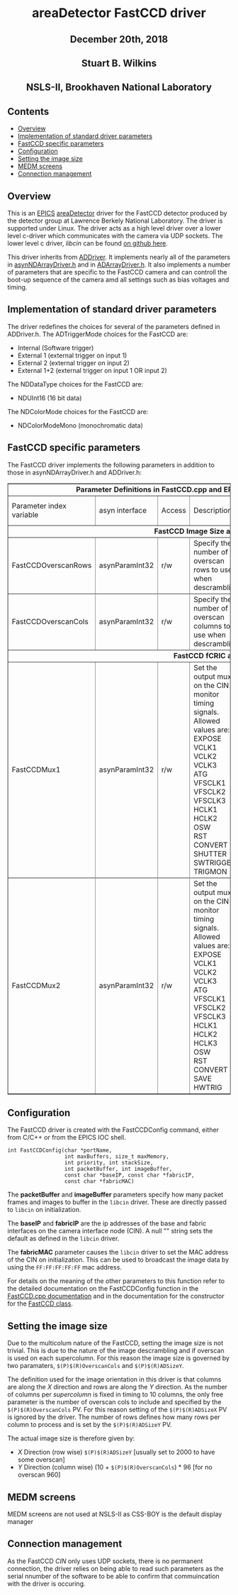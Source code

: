<h1 align="center"> areaDetector FastCCD driver </h1>
<h2 align="center"> December 20th, 2018 </h2> 
<h2 align="center"> Stuart B. Wilkins </h2>
<h2 align="center"> NSLS-II, Brookhaven National Laboratory </h2>

Contents
--------

-   [Overview](#overview)
-   [Implementation of standard driver parameters](#implementation-of-standard-driver-parameters)
-   [FastCCD specific parameters](#fastccd-specific-parameters)
-   [Configuration](#configuration)
-   [Setting the image size](#setting-the-image-size)
-   [MEDM screens](#medm-screens)
-   [Connection management](#connection-management)

Overview
--------

This is an [EPICS](http://www.aps.anl.gov/epics/)
[areaDetector](areaDetector.html) driver for the FastCCD detector
produced by the detector group at Lawrence Berkely National Laboratory.
The driver is supported under Linux. The driver acts as a high level
driver over a lower level c-driver which communicates with the camera
via UDP sockets. The lower level c driver, *libcin* can be found [on
github here](https://github.com/NSLS-II/libcin).

This driver inherits from [ADDriver](areaDetectorDoc.html#ADDriver). It
implements nearly all of the parameters in
[asynNDArrayDriver.h](areaDetectorDoxygenHTML/asyn_n_d_array_driver_8h.html)
and in [ADArrayDriver.h](areaDetectorDoxygenHTML/_a_d_driver_8h.html).
It also implements a number of parameters that are specific to the
FastCCD camera and can controll the boot-up sequence of the camera amd
all settings such as bias voltages and timing.

Implementation of standard driver parameters
--------------------------------------------

The driver redefines the choices for several of the parameters defined
in ADDriver.h. The ADTriggerMode choices for the FastCCD are:

-   Internal (Software trigger)
-   External 1 (external trigger on input 1)
-   External 2 (external trigger on input 2)
-   External 1+2 (external trigger on input 1 OR input 2)

The NDDataType choices for the FastCCD are:

-   NDUInt16 (16 bit data)

The NDColorMode choices for the FastCCD are:

-   NDColorModeMono (monochromatic data)

FastCCD specific parameters
---------------------------

The FastCCD driver implements the following parameters in addition to
those in asynNDArrayDriver.h and ADDriver.h:

<table border="1" cellpadding="2" cellspacing="2" style="text-align: left">

<tr>
<td colspan=7 align="center">
<b>
Parameter Definitions in FastCCD.cpp and EPICS Record Definitions in FastCCD.template
</b>
</td>
</tr>

<tr>
<td>Parameter index variable</td>
<td>asyn interface</td>
<td>Access</td>
<td>Description</td>
<td>drvInfo string</td>
<td>EPICS record name</td>
<td>EPICS record type</td>
<tr>

<tr>
<td colspan=7 align="center">
<b>
FastCCD Image Size and Overscan Settings
</b>
</td>
</tr>

<tr>
<td>FastCCDOverscanRows</td>
<td>asynParamInt32</td>
<td>r/w</td>
<td>Specify the number of overscan rows to use when descrambling</td>
<td>OVERSCAN_ROWS</td>
<td>$(P)$(R)OverscanRows<br />$(P)$(R)OverscanRows_RBV</td>
<td>longout<br />longin</td>
<tr>

<tr>
<td>FastCCDOverscanCols</td>
<td>asynParamInt32</td>
<td>r/w</td>
<td>Specify the number of overscan columns to use when descrambling</td>
<td>OVERSCAN_COLS</td>
<td>$(P)$(R)OverscanCols<br />$(P)$(R)OverscanCols_RBV</td>
<td>longout<br />longin</td>
<tr>

<tr>
<td colspan=7 align="center">
<b>
FastCCD fCRIC and CIN Settings 
</b>
</td>
</tr>

<tr>
<td>FastCCDMux1</td>
<td>asynParamInt32</td>
<td>r/w</td>
<td>Set the output muxer on the CIN to monitor timing signals. Allowed values are:<br />
EXPOSE<br />
VCLK1<br />
VCLK2<br />
VCLK3<br />
ATG<br />
VFSCLK1<br />
VFSCLK2<br />
VFSCLK3<br />
HCLK1<br />
HCLK2<br />
OSW<br />
RST<br />
CONVERT<br />
SHUTTER<br />
SWTRIGGER<br />
TRIGMON</td>
<td>FCCD_MUX1</td>
<td>$(P)$(R)Mux1<br />$(P)$(R)Mux1_RBV</td>
<td>mbbo<br />mbbi</td>
<tr>

<tr>
<td>FastCCDMux2</td>
<td>asynParamInt32</td>
<td>r/w</td>
<td>Set the output muxer on the CIN to monitor timing signals. Allowed values are:<br />
EXPOSE<br />
VCLK1<br />
VCLK2<br />
VCLK3<br />
ATG<br />
VFSCLK1<br />
VFSCLK2<br />
VFSCLK3<br />
HCLK1<br />
HCLK2<br />
HCLK3<br />
OSW<br />
RST<br />
CONVERT<br />
SAVE<br />
HWTRIG</td>
<td>FCCD_MUX2</td>
<td>$(P)$(R)Mux2<br />$(P)$(R)Mux2_RBV</td>
<td>mbbo<br />mbbi</td>
<tr>
</table>

Configuration
-------------

The FastCCD driver is created with the FastCCDConfig command, either
from C/C++ or from the EPICS IOC shell.

    int FastCCDConfig(char *portName, 
					  int maxBuffers, size_t maxMemory,
                      int priority, int stackSize,
				      int packetBuffer, int imageBuffer,
                      const char *baseIP, const char *fabricIP, 
                      const char *fabricMAC)

The **packetBuffer** and **imageBuffer** parameters specify how many 
packet frames and images to buffer in the `libcin` driver. These are 
directly passed to `libcin` on initialization. 

The **baseIP** and **fabricIP** are the ip addresses of the base and fabric
interfaces on the camera interface node (CIN). A null \"\" string sets the 
default as defined in the `libcin` driver.

The **fabricMAC** parameter causes the `libcin` driver to set the MAC 
address of the CIN on initialization. This can be used to broadcast the
image data by using the `FF:FF:FF:FF:FF` mac address. 

For details on the meaning of the other parameters to this function
refer to the detailed documentation on the FastCCDConfig function in
the 
[FastCCD.cpp documentation](areaDetectorDoxygenHTML/_fast_c_c_d_8cpp.html)
 and in the documentation for the constructor for the 
[FastCCD class](areaDetectorDoxygenHTML/class_fast_c_c_d.html).  

Setting the image size
----------------------

Due to the multicolum nature of the FastCCD, setting the image size is not
trivial. This is due to the nature of the image descrambling and if overscan is
used on each supercolumn. For this reason the image size is governed by two
paramaters, `$(P)$(R)OverscanCols` and `$(P)$(R)ADSizeY`.

The definition used for the image orientation in this driver is that columns
are along the _X_ direction and rows are along the _Y_ direction. As the number
of columns per _supercolumn_ is fixed in timing to 10 columns, the only free
parameter is the number of overscan cols to include and specified by the
`$(P)$(R)OverscanCols` PV. For this reason setting of the `$(P)$(R)ADSizeX` PV
is ignored by the driver.  The number of rows defines how many rows per column
to process and is set by the `$(P)$(R)ADSizeY` PV. 

The actual image size is therefore given by:

* _X_ Direction (row wise) `$(P)$(R)ADSizeY` [usually set to 2000 to have some overscan]
* _Y_ Direction (column wise) (10 + `$(P)$(R)OverscanCols`) * 96 [for no overscan 960]

MEDM screens
------------

MEDM screens are not used at NSLS-II as CSS-BOY is the default display manager

Connection management
---------------------

As the FastCCD _CIN_ only uses UDP sockets, there is no permanent connection,
the driver relies on being able to read such parameters as the serial nnumber
of the software to be able to confirm that commuincation with the driver is
occuring.

